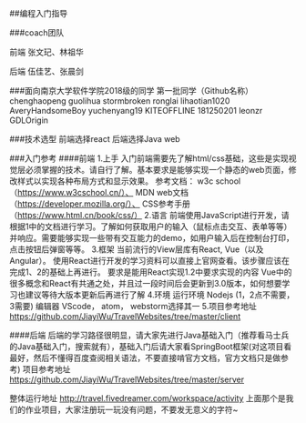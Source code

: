 ##编程入门指导

###coach团队

前端 张文玘、林祖华

后端 伍佳艺、张晨剑

###面向南京大学软件学院2018级的同学
第一批同学（Github名称）
chenghaopeng
guolihua
stormbroken
ronglai
lihaotian1020
AveryHandsomeBoy
yuchenyang19
KITEOFFLINE
181250201
leonzr
GDLOrigin

###技术选型
前端选择react
后端选择Java web

###入门参考
####前端
1.上手
入门前端需要先了解html/css基础，这些是实现视觉层必须掌握的技术。请自行了解。基本要求是能够实现一个静态的web页面，修改样式以实现各种布局方式和显示效果。
参考文档：
w3c school（https://www.w3cschool.cn/）、
MDN web文档（https://developer.mozilla.org/）、
CSS参考手册（https://www.html.cn/book/css/）
2.语言
前端使用JavaScript进行开发，请根据1中的文档进行学习。了解如何获取用户的输入（鼠标点击交互、表单等等）并响应。需要能够实现一些带有交互能力的demo，如用户输入后在控制台打印，点击按钮后弹窗等等。
3.框架
当前流行的View层库有React, Vue（以及Angular）。
使用React进行开发的学习资料可以直接上官网查看。该步骤应该在完成1、2的基础上再进行。
要求是能用React实现1.2中要求实现的内容
Vue中的很多概念和React有共通之处，并且过一段时间后会更新到3.0版本，如何想要学习也建议等待大版本更新后再进行了解
4.环境
运行环境 Nodejs (1，2点不需要，3需要)
编辑器 VScode， atom， webstorm选择其一
5.项目参考地址
https://github.com/JiayiWu/TravelWebsites/tree/master/client

####后端
后端的学习路径很明显，请大家先进行Java基础入门（推荐看马士兵的Java基础入门，搜索就有），基础入门后请大家看SpringBoot框架(对这项目看最好，然后不懂得百度查阅相关语法，不要直接啃官方文档，官方文档只是做参考)
项目参考地址
https://github.com/JiayiWu/TravelWebsites/tree/master/server


整体运行地址
http://travel.fivedreamer.com/workspace/activity
上面那个是我们的作业项目，大家注册玩一玩没有问题，不要发无意义的字符~

